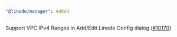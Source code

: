 ```yaml
---
"@linode/manager": Added
---
```


Support VPC IPv4 Ranges in Add/Edit Linode Config dialog ([#10170](https://github.com/linode/manager/pull/10170))
